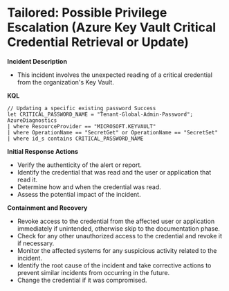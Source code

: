 # Tailored: Possible Privilege Escalation (Azure Key Vault Critical Credential Retrieval or Update)

**Incident Description**

- This incident involves the unexpected reading of a critical credential from the organization's Key Vault.

**KQL**

```
// Updating a specific existing password Success
let CRITICAL_PASSWORD_NAME = "Tenant-Global-Admin-Password";
AzureDiagnostics
| where ResourceProvider == "MICROSOFT.KEYVAULT" 
| where OperationName == "SecretGet" or OperationName == "SecretSet"
| where id_s contains CRITICAL_PASSWORD_NAME
```

**Initial Response Actions**

- Verify the authenticity of the alert or report.
- Identify the credential that was read and the user or application that read it.
- Determine how and when the credential was read.
- Assess the potential impact of the incident.

**Containment and Recovery**

- Revoke access to the credential from the affected user or application immediately if unintended, otherwise skip to the documentation phase.
- Check for any other unauthorized access to the credential and revoke it if necessary.
- Monitor the affected systems for any suspicious activity related to the incident.
- Identify the root cause of the incident and take corrective actions to prevent similar incidents from occurring in the future.
- Change the credential if it was compromised.
